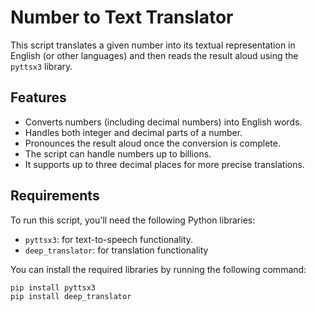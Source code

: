 # Number to Text Translator

This script translates a given number into its textual representation in English (or other languages) and then reads the result aloud using the `pyttsx3` library.

## Features

- Converts numbers (including decimal numbers) into English words.
- Handles both integer and decimal parts of a number.
- Pronounces the result aloud once the conversion is complete.
- The script can handle numbers up to billions.
- It supports up to three decimal places for more precise translations.

## Requirements

To run this script, you'll need the following Python libraries:

- `pyttsx3`: for text-to-speech functionality.
- `deep_translator`: for translation functionality

You can install the required libraries by running the following command:

```bash
pip install pyttsx3
pip install deep_translator
